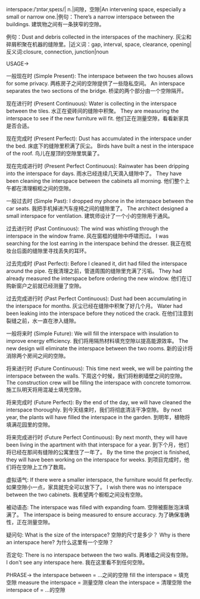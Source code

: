 interspace:/ˈɪntərˌspeɪs/| n.|间隙，空隙|An intervening space, especially a small or narrow one.|例句：There’s a narrow interspace between the buildings.  建筑物之间有一条狭窄的空隙。

例句：Dust and debris collected in the interspaces of the machinery. 灰尘和碎屑积聚在机器的缝隙里。|近义词：gap, interval, space, clearance, opening|反义词:closure, connection, junction|noun


USAGE->

一般现在时 (Simple Present):
The interspace between the two houses allows for some privacy. 两栋房子之间的空隙提供了一些隐私空间。
An interspace separates the two sections of the bridge.  桥梁的两个部分由一个空隙隔开。


现在进行时 (Present Continuous):
Water is collecting in the interspace between the tiles. 水正在瓷砖间的缝隙中积聚。
They are measuring the interspace to see if the new furniture will fit. 他们正在测量空隙，看看新家具是否合适。


现在完成时 (Present Perfect):
Dust has accumulated in the interspace under the bed.  床底下的缝隙里积满了灰尘。
Birds have built a nest in the interspace of the roof. 鸟儿在屋顶的空隙里筑巢了。


现在完成进行时 (Present Perfect Continuous):
Rainwater has been dripping into the interspace for days. 雨水已经连续几天滴入缝隙中了。
They have been cleaning the interspace between the cabinets all morning. 他们整个上午都在清理橱柜之间的空隙。


一般过去时 (Simple Past):
I dropped my phone in the interspace between the car seats. 我把手机掉进汽车座椅之间的缝隙里了。
The architect designed a small interspace for ventilation.  建筑师设计了一个小的空隙用于通风。


过去进行时 (Past Continuous):
The wind was whistling through the interspace in the window frame. 风在窗框的缝隙中呼啸而过。
I was searching for the lost earring in the interspace behind the dresser. 我正在梳妆台后面的缝隙里寻找丢失的耳环。


过去完成时 (Past Perfect):
Before I cleaned it, dirt had filled the interspace around the pipe. 在我清理之前，管道周围的缝隙里充满了污垢。
They had already measured the interspace before ordering the new window. 他们在订购新窗户之前就已经测量了空隙。


过去完成进行时 (Past Perfect Continuous):
Dust had been accumulating in the interspace for months.  灰尘已经在缝隙中积聚了好几个月。
Water had been leaking into the interspace before they noticed the crack. 在他们注意到裂缝之前，水一直在渗入缝隙。


一般将来时 (Simple Future):
We will fill the interspace with insulation to improve energy efficiency. 我们将用隔热材料填充空隙以提高能源效率。
The new design will eliminate the interspace between the two rooms. 新的设计将消除两个房间之间的空隙。


将来进行时 (Future Continuous):
This time next week, we will be painting the interspace between the walls. 下周这个时候，我们将粉刷墙壁之间的空隙。
The construction crew will be filling the interspace with concrete tomorrow. 施工队明天将用混凝土填充空隙。


将来完成时 (Future Perfect):
By the end of the day, we will have cleaned the interspace thoroughly. 到今天结束时，我们将彻底清洁干净空隙。
By next year, the plants will have filled the interspace in the garden. 到明年，植物将填满花园里的空隙。


将来完成进行时 (Future Perfect Continuous):
By next month, they will have been living in the apartment with that interspace for a year. 到下个月，他们将已经在那间有缝隙的公寓里住了一年了。
By the time the project is finished, they will have been working on the interspace for weeks. 到项目完成时，他们将在空隙上工作了数周。


虚拟语气:
If there were a smaller interspace, the furniture would fit perfectly. 如果空隙小一点，家具就完全可以放下了。
I wish there was no interspace between the two cabinets. 我希望两个橱柜之间没有空隙。


被动语态:
The interspace was filled with expanding foam.  空隙被膨胀泡沫填满了。
The interspace is being measured to ensure accuracy. 为了确保准确性，正在测量空隙。


疑问句:
What is the size of the interspace?  空隙的尺寸是多少？
Why is there an interspace here? 为什么这里有一个空隙？


否定句:
There is no interspace between the two walls.  两堵墙之间没有空隙。
I don't see any interspace here. 我在这里看不到任何空隙。


PHRASE->
the interspace between = ...之间的空隙
fill the interspace = 填充空隙
measure the interspace = 测量空隙
clean the interspace = 清理空隙
the interspace of = ...的空隙
